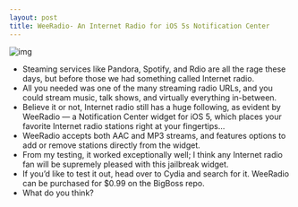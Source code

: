 ```yaml
---
layout: post
title: WeeRadio- An Internet Radio for iOS 5s Notification Center
---
```

![img](http://media.idownloadblog.com/wp-content/uploads/2011/10/WeeRadio-for-Notification-Center.png)
* Steaming services like Pandora, Spotify, and Rdio are all the rage these days, but before those we had something called Internet radio.
* All you needed was one of the many streaming radio URLs, and you could stream music, talk shows, and virtually everything in-between.
* Believe it or not, Internet radio still has a huge following, as evident by WeeRadio — a Notification Center widget for iOS 5, which places your favorite Internet radio stations right at your fingertips…
* WeeRadio accepts both AAC and MP3 streams, and features options to add or remove stations directly from the widget.
* From my testing, it worked exceptionally well; I think any Internet radio fan will be supremely pleased with this jailbreak widget.
* If you’d like to test it out, head over to Cydia and search for it. WeeRadio can be purchased for $0.99 on the BigBoss repo.
* What do you think?

